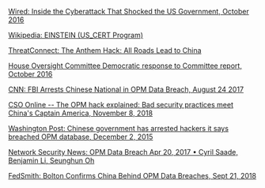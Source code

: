[Wired: Inside the Cyberattack That Shocked the US Government, October 2016](https://www.wired.com/2016/10/inside-cyberattack-shocked-us-government/)

[Wikipedia: EINSTEIN (US_CERT Program)](https://en.wikipedia.org/wiki/Einstein_(US-CERT_program))

[ThreatConnect: The Anthem Hack: All Roads Lead to China](https://threatconnect.com/the-anthem-hack-all-roads-lead-to-china/)

[House Oversight Committee Democratic response to Committee report, October 2016](https://oversight.house.gov/sites/democrats.oversight.house.gov/files/documents/2016-09-06.Democratic%20Memo%20on%20OPM%20Data%20Breach%20Investigation.pdf)

[CNN: FBI Arrests Chinese National in OPM Data Breach, August 24 2017](https://www.cnn.com/2017/08/24/politics/fbi-arrests-chinese-national-in-opm-data-breach/index.html)

[CSO Online -- The OPM hack explained: Bad security practices meet China's Captain America, November 8, 2018](https://www.csoonline.com/article/3318238/the-opm-hack-explained-bad-security-practices-meet-chinas-captain-america.html)

[Washington Post: Chinese government has arrested hackers it says breached OPM database, December 2, 2015](https://www.washingtonpost.com/world/national-security/chinese-government-has-arrested-hackers-suspected-of-breaching-opm-database/2015/12/02/0295b918-990c-11e5-8917-653b65c809eb_story.html?utm_term=.d3d4512ff7a4)


[Network Security News: OPM Data Breach
Apr 20, 2017 • Cyril Saade, Benjamin Li, Seunghun Oh](https://asamborski.github.io/cs558_s17_blog/2017/04/20/opm.html)

[FedSmith: Bolton Confirms China Behind OPM Data Breaches, Sept 21, 2018](https://www.fedsmith.com/2018/09/21/bolton-confirms-china-behind-opm-data-breaches/)

